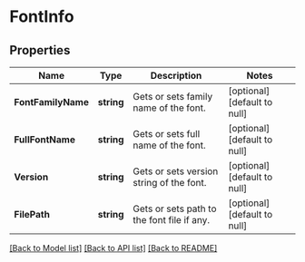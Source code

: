 # FontInfo

## Properties
Name | Type | Description | Notes
------------ | ------------- | ------------- | -------------
**FontFamilyName** | **string** | Gets or sets family name of the font. | [optional] [default to null]
**FullFontName** | **string** | Gets or sets full name of the font. | [optional] [default to null]
**Version** | **string** | Gets or sets version string of the font. | [optional] [default to null]
**FilePath** | **string** | Gets or sets path to the font file if any. | [optional] [default to null]

[[Back to Model list]](../README.md#documentation-for-models) [[Back to API list]](../README.md#documentation-for-api-endpoints) [[Back to README]](../README.md)


